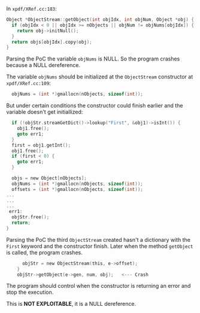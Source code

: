 In `xpdf/XRef.cc:183`:

```c
Object *ObjectStream::getObject(int objIdx, int objNum, Object *obj) {
  if (objIdx < 0 || objIdx >= nObjects || objNum != objNums[objIdx]) {  <--- objNums is NULL!
    return obj->initNull();
  }
  return objs[objIdx].copy(obj);
}
```

Parsing the PoC the variable `objNums` is NULL. So the program crashes because a NULL dereference.

The variable `objNums` should be initialized at the `ObjectStream` constructor at `xpdf/XRef.cc:109`:
```c
  objNums = (int *)gmallocn(nObjects, sizeof(int));
```

But under certain conditions the constructor could finish earlier and the variable doesn't get initiallized:
```c
  if (!objStr.streamGetDict()->lookup("First", &obj1)->isInt()) {
    obj1.free();
    goto err1;
  }
  first = obj1.getInt();
  obj1.free();
  if (first < 0) {
    goto err1;
  }

  objs = new Object[nObjects];
  objNums = (int *)gmallocn(nObjects, sizeof(int));
  offsets = (int *)gmallocn(nObjects, sizeof(int));
...
...
...
 err1:
  objStr.free();
  return;
}
```

Parsing the PoC the third `ObjectStream` created hasn't a dictionary with the `First` keyword and the constructor finish. Later when the method `getObject` is called, the program crashes.
```c
      objStr = new ObjectStream(this, e->offset);
    }
    objStr->getObject(e->gen, num, obj);   <--- Crash
```

The program should control when the constructor is returning an error and stop the execution.

This is **NOT EXPLOITABLE**, it is a NULL dereference.
